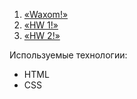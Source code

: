 1. [«Waxom!»](./Waxom/)
2. [«HW 1!»](./HW1/)
3. [«HW 2!»](./HW2/)


Используемые технологии:
- HTML
- CSS